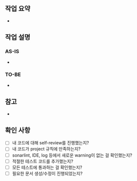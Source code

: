 ## 작업 요약

<!-- 이번 PR에서 작업한 내용을 간략히 설명해주세요(무엇을, 왜) -->
- 
<!-- close #issue -->
<!-- resolve #issue -->
<!--
### 스크린샷 (선택)
-->

## 작업 설명

### AS-IS

-

### TO-BE

-

<!-- 
## 이 PR이 merge된 후에 해야 할 일 (선택)
<!-- build를 다시 해야 하는 등 해야 하는 일 -->


<!--
## 리뷰 요구사항(선택)
<!-- 리뷰어가 집중해야 할 부분이 있다면 작성해주세요 -->

## 참고

<!-- - 테스트 계획(정상 시나리오 완료, 예외 구현 필요 등) 또는 완료 사항(000 test 완료, 000 테스트 코드 참고) 등 -->
<!-- - 이 코드로 인해 우려된는 점(000 기능이 안 될 것 등) -->
<!-- - 문서 변경이 필요한 점 -->
<!-- - 논의가 필요한 일 -->
- 

## 확인 사항

- [ ] 내 코드에 대해 self-review를 진행했는지?
- [ ] 내 코드가 project 규칙에 만족하는지?
- [ ] sonarlint, IDE, log 등에서 새로운 warning이 없는 걸 확인했는지?
- [ ] 적절한 테스트 코드를 추가했는지?
- [ ] 모든 테스트에 통과하는 걸 확인했는지?
- [ ] 필요한 문서 생성/수정이 진행되었는지?
